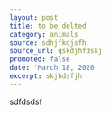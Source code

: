 ```yaml
---
layout: post
title: to be delted
category: animals
source: sdhjfkdjsfh
source_url: qskdjhfdskj
promoted: false
date: 'March 18, 2020'
excerpt: skjhdsfjh
---
```

sdfdsdsf
